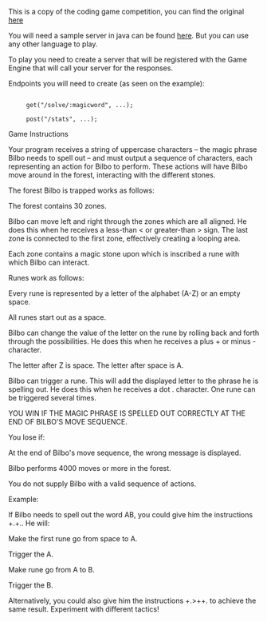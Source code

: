 This is a copy of the coding game competition, you can find the original [here](https://www.codingame.com/ide/1568342dc103267f7770ecf72ae2311f306c8b8)

You will need a sample server in java can be found [here](/clients/java/src/main/java/Example.java). But you can use any other language to play.

To play you need to create a server that will be registered with the Game Engine that will call your server for the responses.

Endpoints you will need to create (as seen on the example):

```

     get("/solve/:magicword", ...);

     post("/stats", ...);
```

Game Instructions

Your program receives a string of uppercase characters – the magic phrase Bilbo needs to spell out – and must output a sequence of characters, each representing an action for Bilbo to perform. These actions will have Bilbo move around in the forest, interacting with the different stones.

The forest Bilbo is trapped works as follows:

The forest contains 30 zones.

Bilbo can move left and right through the zones which are all aligned. He does this when he receives a less-than < or greater-than > sign.
The last zone is connected to the first zone, effectively creating a looping area.

Each zone contains a magic stone upon which is inscribed a rune with which Bilbo can interact.

Runes work as follows:

Every rune is represented by a letter of the alphabet (A-Z) or an empty space.

All runes start out as a space.

Bilbo can change the value of the letter on the rune by rolling back and forth through the possibilities. He does this when he receives a plus + or minus - character.

The letter after Z is space. The letter after space is A.

Bilbo can trigger a rune. This will add the displayed letter to the phrase he is spelling out. He does this when he receives a dot . character.
One rune can be triggered several times.

YOU WIN IF THE MAGIC PHRASE IS SPELLED OUT CORRECTLY AT THE END OF BILBO'S MOVE SEQUENCE.

You lose if:

At the end of Bilbo's move sequence, the wrong message is displayed.

Bilbo performs 4000 moves or more in the forest.

You do not supply Bilbo with a valid sequence of actions.

Example:

If Bilbo needs to spell out the word AB, you could give him the instructions +.+.. He will:

Make the first rune go from space to A.

Trigger the A.

Make rune go from A to B.

Trigger the B.

Alternatively, you could also give him the instructions +.>++. to achieve the same result. Experiment with different tactics!
